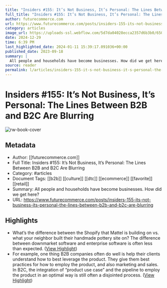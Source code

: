 ```yaml
---
title: "Insiders #155: It’s Not Business, It’s Personal: The Lines Between B2B and B2C Are Blurring"
full_title: "Insiders #155: It’s Not Business, It’s Personal: The Lines Between B2B and B2C Are Blurring"
author: futurecommerce.com
url: https://www.futurecommerce.com/posts/insiders-155-its-not-business-its-personal-the-lines-between-b2b-and-b2c-are-blurring
category: articles
image_url: https://uploads-ssl.webflow.com/5d7da04028ecca2357d6b3b0/65089f97a992c504fd905efa_B2B2C.png
date: 2024-12-29
time: 6:39 PM
last_highlighted_date: 2024-01-11 15:39:17.091036+00:00
published_date: 2023-09-18
summary: |
  All people and households have become businesses. How did we get here?
source: reader
permalink: l/articles/insiders-155-it-s-not-business-it-s-personal-the-lines-between-b-2-b-and-b-2-c-are-blurring
---
```

# Insiders #155: It’s Not Business, It’s Personal: The Lines Between B2B and B2C Are Blurring

![rw-book-cover](https://uploads-ssl.webflow.com/5d7da04028ecca2357d6b3b0/65089f97a992c504fd905efa_B2B2C.png)

## Metadata
- Author: [[futurecommerce.com]]
- Full Title: Insiders #155: It’s Not Business, It’s Personal: The Lines Between B2B and B2C Are Blurring
- Category: #articles
- Document Tags: [[b2b]] [[culture]] [[dtc]] [[ecommerce]] [[favorite]] [[retail]] 
- Summary: All people and households have become businesses. How did we get here?
- URL: https://www.futurecommerce.com/posts/insiders-155-its-not-business-its-personal-the-lines-between-b2b-and-b2c-are-blurring

## Highlights
- What’s the difference between the Shopify that Mattel is building on vs. what your neighbor built their handmade pottery site on? The difference between downmarket software and enterprise software is often less than expected. ([View Highlight](https://read.readwise.io/read/01hj49msfqn325vd2hte3j9yb2))
- For example, one thing B2B companies often do well is help their clients understand how to best leverage the product. They give them best practices for how to employ the product, and also marketing and sales. In B2C, the integration of “product use case” and the pipeline to employ the product in an optimal way is still often a disjointed process. ([View Highlight](https://read.readwise.io/read/01hkwjtytm7q1sfva7ea9dtv8g))


